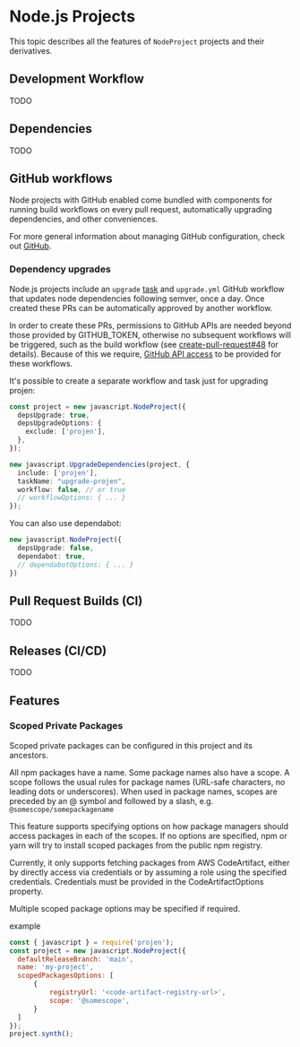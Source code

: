 # Node.js Projects

This topic describes all the features of `NodeProject` projects and their
derivatives.

## Development Workflow

TODO

## Dependencies

TODO

## GitHub workflows

Node projects with GitHub enabled come bundled with components for running build
workflows on every pull request, automatically upgrading dependencies, and other
conveniences.

For more general information about managing GitHub configuration, check out
[GitHub](./github.md).

### Dependency upgrades

Node.js projects include an `upgrade` [task](./tasks.md) and `upgrade.yml`
GitHub workflow that updates node dependencies following semver, once a day.
Once created these PRs can be automatically approved by another workflow.

In order to create these PRs, permissions to GitHub APIs are needed beyond those
provided by GITHUB_TOKEN, otherwise no subsequent workflows will be triggered,
such as the build workflow (see [create-pull-request#48] for details). Because
of this we require, [GitHub API access] to be provided for these workflows.

It's possible to create a separate workflow and task just for upgrading projen:

```ts
const project = new javascript.NodeProject({
  depsUpgrade: true,
  depsUpgradeOptions: {
    exclude: ['projen'],
  },
});

new javascript.UpgradeDependencies(project, {
  include: ['projen'],
  taskName: "upgrade-projen",
  workflow: false, // or true
  // workflowOptions: { ... }
});
```

You can also use dependabot:

```ts
new javascript.NodeProject({
  depsUpgrade: false,
  dependabot: true,
  // dependabotOptions: { ... }
})
```

[create-pull-request#48]: https://github.com/peter-evans/create-pull-request/issues/48
[GitHub API access]: ./github.md#github-api-access

## Pull Request Builds (CI)

TODO

## Releases (CI/CD)

TODO

## Features

### Scoped Private Packages

Scoped private packages can be configured in this project and its ancestors.

All npm packages have a name. Some package names also have a scope. A scope follows the usual rules for package names (URL-safe characters, no leading dots or underscores). When used in package names, scopes are preceded by an @ symbol and followed by a slash, e.g. `@somescope/somepackagename`

This feature supports specifying options on how package managers should access packages in each of the scopes. If no options are specified, npm or yarn will try to install scoped packages from the public npm registry.

Currently, it only supports fetching packages from AWS CodeArtifact, either by directly access via credentials or by assuming a role using the specified credentials. Credentials must be provided in the CodeArtifactOptions property.

Multiple scoped package options may be specified if required.

example
```js
const { javascript } = require('projen');
const project = new javascript.NodeProject({
  defaultReleaseBranch: 'main',
  name: 'my-project',
  scopedPackagesOptions: [
      {
          registryUrl: '<code-artifact-registry-url>',
          scope: '@somescope',
      }
  ]
});
project.synth();
```
